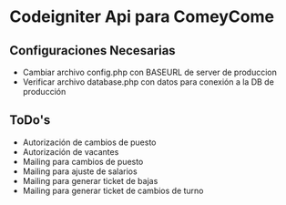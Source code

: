 # Codeigniter Api para ComeyCome

## Configuraciones Necesarias
* Cambiar archivo config.php con BASEURL de server de produccion
* Verificar archivo database.php con datos para conexión a la DB de producción

## ToDo's
* Autorización de cambios de puesto
* Autorización de vacantes
* Mailing para cambios de puesto
* Mailing para ajuste de salarios
* Mailing para generar ticket de bajas
* Mailing para generar ticket de cambios de turno

